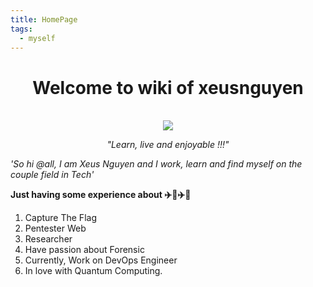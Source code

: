```yaml
---
title: HomePage
tags:
  - myself
---
```


<div align="center">
	<h1>Welcome to wiki of xeusnguyen</h1><br>
	<img src="https://avatars.githubusercontent.com/u/74602538?s=400&v=4">
    <em><p style="text-align: center;">"Learn, live and enjoyable !!!"</p></em>
</div>

*'So hi @all, I am Xeus Nguyen and I work, learn and find myself on the couple field in Tech'* 

**Just having some experience about ✈️🚀✈️🚀**
1. Capture The Flag
2. Pentester Web
3. Researcher
4. Have passion about Forensic
5. Currently, Work on DevOps Engineer
6. In love with Quantum Computing.

